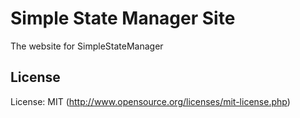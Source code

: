 # Simple State Manager Site

The website for SimpleStateManager

## License

License: MIT (http://www.opensource.org/licenses/mit-license.php)